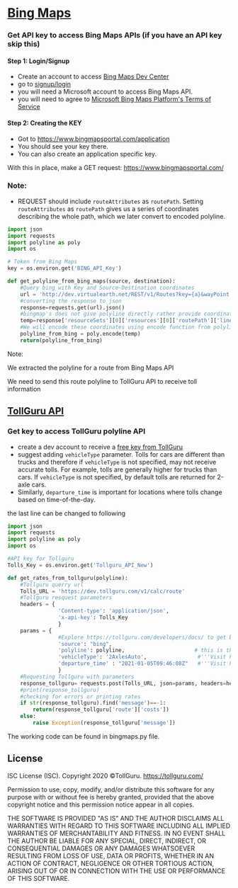 # [Bing Maps](https://www.bingmapsportal.com/)

### Get API key to access Bing Maps APIs (if you have an API key skip this)
#### Step 1: Login/Signup
* Create an account to access [Bing Maps Dev Center](https://www.bingmapsportal.com/)
* go to [signup/login](https://www.bingmapsportal.com/)
* you will need a Microsoft account to access Bing Maps API.
* you will need to agree to [Microsoft Bing Maps Platform's Terms of Service](https://www.microsoft.com/maps/product/terms.html)

#### Step 2: Creating the KEY
* Got to https://www.bingmapsportal.com/application
* You should see your key there.
* You can also create an application specific key.

With this in place, make a GET request: https://www.bingmapsportal.com/

### Note:
* REQUEST should include `routeAttributes` as `routePath`. Setting `routeAttributes` as `routePath` gives us a series of coordinates describing the whole path, which we later convert to encoded polyline.

```python
import json
import requests
import polyline as poly
import os

# Token from Bing Maps
key = os.environ.get('BING_API_Key')

def get_polyline_from_bing_maps(source, destination):
    #Query bing with Key and Source-Destination coordinates
    url = 'http://dev.virtualearth.net/REST/v1/Routes?key={a}&wayPoint.1={b}&wayPoint.2=${c}&routeAttributes=routePath'.format(a=key,b=source,c=destination)
    #converting the response to json
    response=requests.get(url).json()
    #bingmap's does not give polyline directly rather provide coordinates of all the nodes  
    temp=response['resourceSets'][0]['resources'][0]['routePath']['line']['coordinates']
    #We will encode these coordinates using encode function from polyline module to generate polyline
    polyline_from_bing = poly.encode(temp)
    return(polyline_from_bing)
```

Note:

We extracted the polyline for a route from Bing Maps API

We need to send this route polyline to TollGuru API to receive toll information

## [TollGuru API](https://tollguru.com/developers/docs/)

### Get key to access TollGuru polyline API
* create a dev account to receive a [free key from TollGuru](https://tollguru.com/developers/get-api-key)
* suggest adding `vehicleType` parameter. Tolls for cars are different than trucks and therefore if `vehicleType` is not specified, may not receive accurate tolls. For example, tolls are generally higher for trucks than cars. If `vehicleType` is not specified, by default tolls are returned for 2-axle cars. 
* Similarly, `departure_time` is important for locations where tolls change based on time-of-the-day.

the last line can be changed to following

```python
import json
import requests
import polyline as poly
import os

#API key for Tollguru
Tolls_Key = os.environ.get('Tollguru_API_New')

def get_rates_from_tollguru(polyline):
    #Tollguru querry url
    Tolls_URL = 'https://dev.tollguru.com/v1/calc/route'
    #Tollguru resquest parameters
    headers = {
                'Content-type': 'application/json',
                'x-api-key': Tolls_Key
                }
    params = {
                #Explore https://tollguru.com/developers/docs/ to get best of all the parameter that tollguru has to offer 
                'source': "bing",
                'polyline': polyline,                      # this is the encoded polyline that we made     
                'vehicleType': '2AxlesAuto',                #'''Visit https://tollguru.com/developers/docs/#vehicle-types to know more options'''
                'departure_time' : "2021-01-05T09:46:08Z"   #'''Visit https://en.wikipedia.org/wiki/Unix_time to know the time format'''
                }
    #Requesting Tollguru with parameters
    response_tollguru= requests.post(Tolls_URL, json=params, headers=headers,timeout=200).json()
    #print(response_tollguru)
    #checking for errors or printing rates
    if str(response_tollguru).find('message')==-1:
        return(response_tollguru['route']['costs'])
    else:
        raise Exception(response_tollguru['message'])
```

The working code can be found in bingmaps.py file.

## License
ISC License (ISC). Copyright 2020 &copy;TollGuru. https://tollguru.com/

Permission to use, copy, modify, and/or distribute this software for any purpose with or without fee is hereby granted, provided that the above copyright notice and this permission notice appear in all copies.

THE SOFTWARE IS PROVIDED "AS IS" AND THE AUTHOR DISCLAIMS ALL WARRANTIES WITH REGARD TO THIS SOFTWARE INCLUDING ALL IMPLIED WARRANTIES OF MERCHANTABILITY AND FITNESS. IN NO EVENT SHALL THE AUTHOR BE LIABLE FOR ANY SPECIAL, DIRECT, INDIRECT, OR CONSEQUENTIAL DAMAGES OR ANY DAMAGES WHATSOEVER RESULTING FROM LOSS OF USE, DATA OR PROFITS, WHETHER IN AN ACTION OF CONTRACT, NEGLIGENCE OR OTHER TORTIOUS ACTION, ARISING OUT OF OR IN CONNECTION WITH THE USE OR PERFORMANCE OF THIS SOFTWARE.
